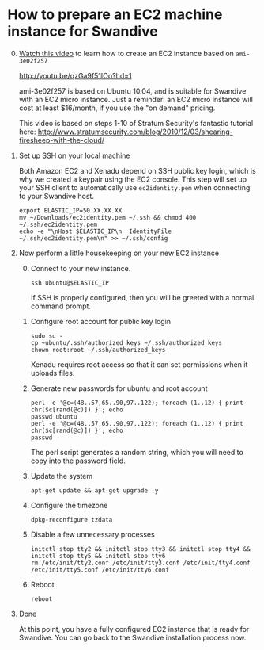 # How to prepare an EC2 machine instance for Swandive

0. [Watch this video](http://youtu.be/qzGa9f51IOo?hd=1) to learn how to create an EC2 instance based on `ami-3e02f257`

    http://youtu.be/qzGa9f51IOo?hd=1

    ami-3e02f257 is based on Ubuntu 10.04, and is suitable for Swandive with an EC2 micro instance.  Just a reminder: an EC2 micro instance will cost at least $16/month, if you use the "on demand" pricing.

    This video is based on steps 1-10 of Stratum Security's fantastic tutorial here: http://www.stratumsecurity.com/blog/2010/12/03/shearing-firesheep-with-the-cloud/

0. Set up SSH on your local machine

    Both Amazon EC2 and Xenadu depend on SSH public key login, which is why we created a keypair using the EC2 console. This step will set up your SSH client to automatically use `ec2identity.pem` when connecting to your Swandive host.

    ```
    export ELASTIC_IP=50.XX.XX.XX
    mv ~/Downloads/ec2identity.pem ~/.ssh && chmod 400 ~/.ssh/ec2identity.pem
    echo -e "\nHost $ELASTIC_IP\n  IdentityFile ~/.ssh/ec2identity.pem\n" >> ~/.ssh/config
    ```

0. Now perform a little housekeeping on your new EC2 instance

    0. Connect to your new instance.  

        ```
        ssh ubuntu@$ELASTIC_IP
        ```

        If SSH is properly configured, then you will be greeted with a normal command prompt.

    0. Configure root account for public key login

        ```
        sudo su -
        cp ~ubuntu/.ssh/authorized_keys ~/.ssh/authorized_keys
        chown root:root ~/.ssh/authorized_keys
        ```

        Xenadu requires root access so that it can set permissions when it uploads files.

    0. Generate new passwords for ubuntu and root account

        ```
        perl -e '@c=(48..57,65..90,97..122); foreach (1..12) { print chr($c[rand(@c)]) }'; echo
        passwd ubuntu
        perl -e '@c=(48..57,65..90,97..122); foreach (1..12) { print chr($c[rand(@c)]) }'; echo
        passwd
        ```

        The perl script generates a random string, which you will need to copy into the password field.

    0. Update the system

        ```
        apt-get update && apt-get upgrade -y
        ```

    0. Configure the timezone

        ```
        dpkg-reconfigure tzdata
        ```

    0. Disable a few unnecessary processes

        ```
        initctl stop tty2 && initctl stop tty3 && initctl stop tty4 && initctl stop tty5 && initctl stop tty6
        rm /etc/init/tty2.conf /etc/init/tty3.conf /etc/init/tty4.conf /etc/init/tty5.conf /etc/init/tty6.conf
        ```

    0. Reboot

        ```
        reboot
        ```

0. Done

    At this point, you have a fully configured EC2 instance that is ready for Swandive.  You can go back to the Swandive installation process now.
